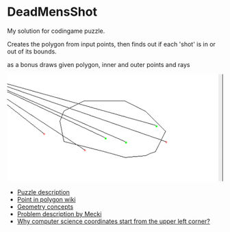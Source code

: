 # DeadMensShot
<p>My solution for codingame puzzle.</p>
<p>Creates the polygon from input points, then finds out if each 'shot' is in or out of its bounds.</p>
<p>as a bonus draws given polygon, inner and outer points and rays</p>
<img src="src/other/testcase-6.png">

<ul>
    <li>
        <a href="https://www.codingame.com/ide/puzzle/dead-mens-shot">Puzzle description</a>
    </li>
    <li>
        <a href="https://en.wikipedia.org/wiki/Point_in_polygon">Point in polygon wiki</a>
    </li>
    <li>
        <a href="https://www.topcoder.com/thrive/articles/Geometry%20Concepts%20part%202:%20%20Line%20Intersection%20and%20its%20Applications">Geometry concepts</a>
    </li>
    <li>
        <a href="https://stackoverflow.com/a/218081/12645536">Problem description by Mecki</a>    
    </li>
    <li>
        <a href="https://learn365project.com/2015/08/01/why-do-computer-coordinates-start-from-the-upper-left-corner/">Why computer science coordinates start from the upper left corner?</a>
    </li>
    </ul>
